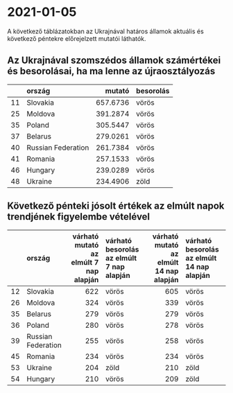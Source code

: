 # 2021-01-05
A következő táblázatokban az Ukrajnával határos államok aktuális és következő péntekre előrejelzett mutatói láthatók.
## Az Ukrajnával szomszédos államok számértékei és besorolásai, ha ma lenne az újraosztályozás

|   |ország             |   mutató|besorolás |
|:--|:------------------|--------:|:---------|
|11 |Slovakia           | 657.6736|vörös     |
|25 |Moldova            | 391.2874|vörös     |
|35 |Poland             | 305.5447|vörös     |
|37 |Belarus            | 279.0261|vörös     |
|40 |Russian Federation | 261.7384|vörös     |
|41 |Romania            | 257.1533|vörös     |
|46 |Hungary            | 239.0289|vörös     |
|48 |Ukraine            | 234.4906|zöld      |
## Következő pénteki jósolt értékek az elmúlt napok trendjének figyelembe vételével
|   |ország             | várható mutató az elmúlt 7 nap alapján|várható besorolás az elmúlt 7 nap alapján | várható mutató az elmúlt 14 nap alapján|várható besorolás az elmúlt 14 nap alapján |
|:--|:------------------|--------------------------------------:|:-----------------------------------------|---------------------------------------:|:------------------------------------------|
|12 |Slovakia           |                                    622|vörös                                     |                                     605|vörös                                      |
|26 |Moldova            |                                    324|vörös                                     |                                     339|vörös                                      |
|35 |Belarus            |                                    279|vörös                                     |                                     279|vörös                                      |
|36 |Poland             |                                    280|vörös                                     |                                     278|vörös                                      |
|39 |Russian Federation |                                    255|vörös                                     |                                     258|vörös                                      |
|45 |Romania            |                                    234|vörös                                     |                                     234|vörös                                      |
|53 |Ukraine            |                                    204|zöld                                      |                                     210|zöld                                       |
|54 |Hungary            |                                    210|vörös                                     |                                     209|zöld                                       |
